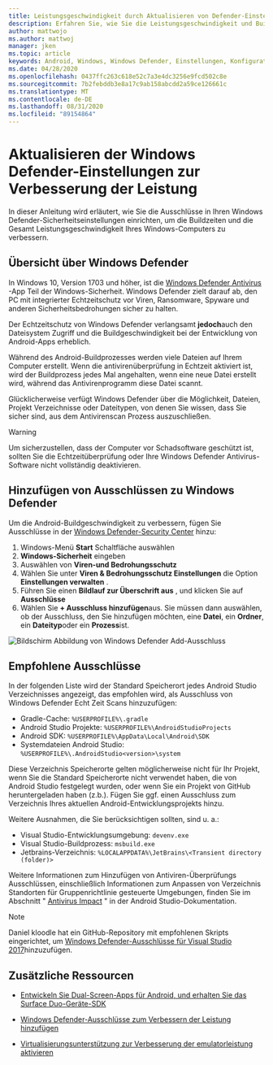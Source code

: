 ```yaml
---
title: Leistungsgeschwindigkeit durch Aktualisieren von Defender-Einstellungen verbessern
description: Erfahren Sie, wie Sie die Leistungsgeschwindigkeit und Buildzeiten verbessern können, indem Sie die Windows Defender-Einstellungen aktualisieren, um die Überprüfung
author: mattwojo
ms.author: mattwoj
manager: jken
ms.topic: article
keywords: Android, Windows, Windows Defender, Einstellungen, Konfiguration, Ausschlüsse,% User Profile%, devenv.exe, Leistung, Geschwindigkeit, Build, gradle
ms.date: 04/28/2020
ms.openlocfilehash: 0437ffc263c618e52c7a3e4dc3256e9fcd502c8e
ms.sourcegitcommit: 7b2febddb3e8a17c9ab158abcdd2a59ce126661c
ms.translationtype: MT
ms.contentlocale: de-DE
ms.lasthandoff: 08/31/2020
ms.locfileid: "89154864"
---
```

# <a name="update-windows-defender-settings-to-improve-performance"></a>Aktualisieren der Windows Defender-Einstellungen zur Verbesserung der Leistung

In dieser Anleitung wird erläutert, wie Sie die Ausschlüsse in Ihren Windows Defender-Sicherheitseinstellungen einrichten, um die Buildzeiten und die Gesamt Leistungsgeschwindigkeit Ihres Windows-Computers zu verbessern.

## <a name="windows-defender-overview"></a>Übersicht über Windows Defender

In Windows 10, Version 1703 und höher, ist die [Windows Defender Antivirus](/windows/security/threat-protection/windows-defender-antivirus/windows-defender-security-center-antivirus) -App Teil der Windows-Sicherheit. Windows Defender zielt darauf ab, den PC mit integrierter Echtzeitschutz vor Viren, Ransomware, Spyware und anderen Sicherheitsbedrohungen sicher zu halten.

Der Echtzeitschutz von Windows Defender verlangsamt **jedoch**auch den Dateisystem Zugriff und die Buildgeschwindigkeit bei der Entwicklung von Android-Apps erheblich.

Während des Android-Buildprozesses werden viele Dateien auf Ihrem Computer erstellt. Wenn die antivirenüberprüfung in Echtzeit aktiviert ist, wird der Buildprozess jedes Mal angehalten, wenn eine neue Datei erstellt wird, während das Antivirenprogramm diese Datei scannt.

Glücklicherweise verfügt Windows Defender über die Möglichkeit, Dateien, Projekt Verzeichnisse oder Dateitypen, von denen Sie wissen, dass Sie sicher sind, aus dem Antivirenscan Prozess auszuschließen.

> [!WARNING]
> Um sicherzustellen, dass der Computer vor Schadsoftware geschützt ist, sollten Sie die Echtzeitüberprüfung oder Ihre Windows Defender Antivirus-Software nicht vollständig deaktivieren.

## <a name="add-exclusions-to-windows-defender"></a>Hinzufügen von Ausschlüssen zu Windows Defender

Um die Android-Buildgeschwindigkeit zu verbessern, fügen Sie Ausschlüsse in der [Windows Defender-Security Center](windowsdefender://) hinzu:

1. Windows-Menü **Start** Schaltfläche auswählen
2. **Windows-Sicherheit** eingeben
3. Auswählen von **Viren-und Bedrohungsschutz**
4. Wählen Sie unter **Viren & Bedrohungsschutz Einstellungen** die Option **Einstellungen verwalten** .
5. Führen Sie einen **Bildlauf zur Überschrift aus** , und klicken Sie auf **Ausschlüsse**
6. Wählen Sie **+ Ausschluss hinzufügen**aus. Sie müssen dann auswählen, ob der Ausschluss, den Sie hinzufügen möchten, eine **Datei**, ein **Ordner**, ein **Dateityp**oder ein **Prozess**ist.

![Bildschirm Abbildung von Windows Defender Add-Ausschluss](../images/windows-defender-exclusions.png)

## <a name="recommended-exclusions"></a>Empfohlene Ausschlüsse

In der folgenden Liste wird der Standard Speicherort jedes Android Studio Verzeichnisses angezeigt, das empfohlen wird, als Ausschluss von Windows Defender Echt Zeit Scans hinzuzufügen:

- Gradle-Cache: `%USERPROFILE%\.gradle`
- Android Studio Projekte: `%USERPROFILE%\AndroidStudioProjects`
- Android SDK: `%USERPROFILE%\AppData\Local\Android\SDK`
- Systemdateien Android Studio: `%USERPROFILE%\.AndroidStudio<version>\system`

Diese Verzeichnis Speicherorte gelten möglicherweise nicht für Ihr Projekt, wenn Sie die Standard Speicherorte nicht verwendet haben, die von Android Studio festgelegt wurden, oder wenn Sie ein Projekt von GitHub heruntergeladen haben (z.b.). Fügen Sie ggf. einen Ausschluss zum Verzeichnis Ihres aktuellen Android-Entwicklungsprojekts hinzu.

Weitere Ausnahmen, die Sie berücksichtigen sollten, sind u. a.:

- Visual Studio-Entwicklungsumgebung: `devenv.exe`
- Visual Studio-Buildprozess: `msbuild.exe`
- Jetbrains-Verzeichnis: `%LOCALAPPDATA%\JetBrains\<Transient directory (folder)>`

Weitere Informationen zum Hinzufügen von Antiviren-Überprüfungs Ausschlüssen, einschließlich Informationen zum Anpassen von Verzeichnis Standorten für Gruppenrichtlinie gesteuerte Umgebungen, finden Sie im Abschnitt " [Antivirus Impact](https://developer.android.com/studio/intro/studio-config#antivirus-impact) " in der Android Studio-Dokumentation.

> [!Note]
> Daniel kloodle hat ein GitHub-Repository mit empfohlenen Skripts eingerichtet, um [Windows Defender-Ausschlüsse für Visual Studio 2017](https://gist.github.com/dknoodle/5a66b8b8a3f2243f4ca5c855b323cb7b#file-windows-defender-exclusions-vs-2017-ps1-L10)hinzuzufügen.

## <a name="additional-resources"></a>Zusätzliche Ressourcen

- [Entwickeln Sie Dual-Screen-Apps für Android, und erhalten Sie das Surface Duo-Geräte-SDK](/dual-screen/android/)

- [Windows Defender-Ausschlüsse zum Verbessern der Leistung hinzufügen](./defender-settings.md)

- [Virtualisierungsunterstützung zur Verbesserung der emulatorleistung aktivieren](./emulator.md#enable-virtualization-support)